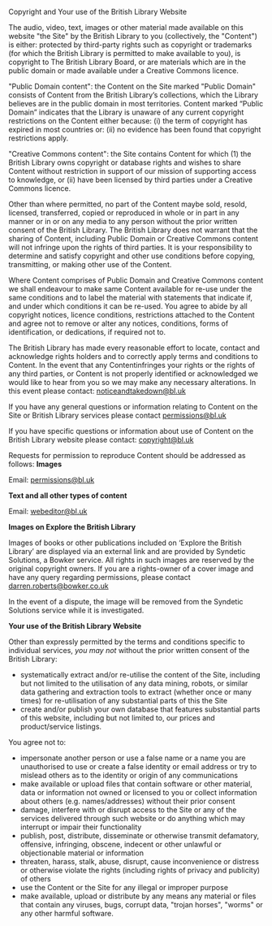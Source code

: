 Copyright and Your use of the British Library Website

The audio, video, text, images or other material made available on this website "the Site" by the British Library to you (collectively, the "Content") is either: protected by third-party rights such as copyright or trademarks (for which the British Library is permitted to make available to you), is copyright to The British Library Board, or are materials which are in the public domain or made available under a Creative Commons licence.

"Public Domain content": the Content on the Site marked "Public Domain" consists of Content from the British Library’s collections, which the Library believes are in the public domain in most territories. Content marked “Public Domain” indicates that the Library is unaware of any current copyright restrictions on the Content either because: (i) the term of copyright has expired in most countries or: (ii) no evidence has been found that copyright restrictions apply.

"Creative Commons content": the Site contains Content for which (1) the British Library owns copyright or database rights and wishes to share Content without restriction in support of our mission of supporting access to knowledge, or (ii) have been licensed by third parties under a Creative Commons licence.

Other than where permitted, no part of the Content maybe sold, resold, licensed, transferred, copied or reproduced in whole or in part in any manner or in or on any media to any person without the prior written consent of the British Library. The British Library does not warrant that the sharing of Content, including Public Domain or Creative Commons content will not infringe upon the rights of third parties. It is your responsibility to determine and satisfy copyright and other use conditions before copying, transmitting, or making other use of the Content.

Where Content comprises of Public Domain and Creative Commons content we shall endeavour to make same Content available for re-use under the same conditions and to label the material with statements that indicate if, and under which conditions it can be re-used. You agree to abide by all copyright notices, licence conditions, restrictions attached to the Content and agree not to remove or alter any notices, conditions, forms of identification, or dedications, if required not to.

The British Library has made every reasonable effort to locate, contact and acknowledge rights holders and to correctly apply terms and conditions to Content. In the event that any Contentinfringes your rights or the rights of any third parties, or Content is not properly identified or acknowledged we would like to hear from you so we may make any necessary alterations. In this event please contact: noticeandtakedown@bl.uk

If you have any general questions or information relating to Content on the Site or British Library services please contact permissions@bl.uk

If you have specific questions or information about use of Content on the British Library website please contact: copyright@bl.uk

Requests for permission to reproduce Content should be addressed as follows: **Images**

Email: permissions@bl.uk

**Text and all other types of content**

Email: webeditor@bl.uk

**Images on Explore the British Library**

Images of books or other publications included on ‘Explore the British Library’ are displayed via an external link and are provided by Syndetic Solutions, a Bowker service. All rights in such images are reserved by the original copyright owners. If you are a rights-owner of a cover image and have any query regarding permissions, please contact darren.roberts@bowker.co.uk

In the event of a dispute, the image will be removed from the Syndetic Solutions service while it is investigated.

**Your use of the British Library Website**

Other than expressly permitted by the terms and conditions specific to individual services, _you may not_ without the prior written consent of the British Library:

*   systematically extract and/or re-utilise the content of the Site, including but not limited to the utilisation of any data mining, robots, or similar data gathering and extraction tools to extract (whether once or many times) for re-utilisation of any substantial parts of this the Site
*   create and/or publish your own database that features substantial parts of this website, including but not limited to, our prices and product/service listings.

You agree not to:

*   impersonate another person or use a false name or a name you are unauthorised to use or create a false identity or email address or try to mislead others as to the identity or origin of any communications
*   make available or upload files that contain software or other material, data or information not owned or licensed to you or collect information about others (e.g. names/addresses) without their prior consent
*   damage, interfere with or disrupt access to the Site or any of the services delivered through such website or do anything which may interrupt or impair their functionality
*   publish, post, distribute, disseminate or otherwise transmit defamatory, offensive, infringing, obscene, indecent or other unlawful or objectionable material or information
*   threaten, harass, stalk, abuse, disrupt, cause inconvenience or distress or otherwise violate the rights (including rights of privacy and publicity) of others
*   use the Content or the Site for any illegal or improper purpose
*   make available, upload or distribute by any means any material or files that contain any viruses, bugs, corrupt data, "trojan horses", "worms" or any other harmful software.